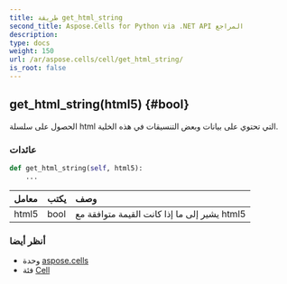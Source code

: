 ```yaml
---
title: طريقة get_html_string
second_title: Aspose.Cells for Python via .NET API المراجع
description:
type: docs
weight: 150
url: /ar/aspose.cells/cell/get_html_string/
is_root: false
---
```

##  get_html_string(html5) {#bool}
الحصول على سلسلة html التي تحتوي على بيانات وبعض التنسيقات في هذه الخلية.


###  عائدات




```python
def get_html_string(self, html5):
    ...
```


| معامل| يكتب| وصف|
| :- | :- | :- |
| html5 | bool | يشير إلى ما إذا كانت القيمة متوافقة مع html5|



###  أنظر أيضا
* وحدة [aspose.cells](../../)
* فئة [Cell](/cells/python-net/ar/aspose.cells/cell)

